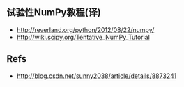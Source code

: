 ## 试验性NumPy教程(译)
* <http://reverland.org/python/2012/08/22/numpy/>
* <http://wiki.scipy.org/Tentative_NumPy_Tutorial>

## Refs
* <http://blog.csdn.net/sunny2038/article/details/8873241>